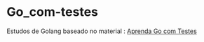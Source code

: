 # Go_com-testes
Estudos de Golang baseado no material : [Aprenda Go com Testes](https://larien.gitbook.io/aprenda-go-com-testes/)
